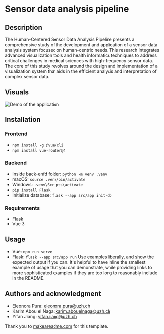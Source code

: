 # Sensor data analysis pipeline

## Description
The Human-Centered Sensor Data Analysis Pipeline presents a comprehensive study of the development and application of a sensor data analysis system focused on human-centric needs. This research integrates advanced visualization tools and health informatics techniques to address critical challenges in medical sciences with high-frequency sensor data. The core of this study revolves around the design and implementation of a visualization system that aids in the efficient analysis and interpretation of complex sensor data.

## Visuals
![Demo of the application](https://gitlab.ifi.uzh.ch/ivda/sensor-data-analysis-pipeline/-/raw/main/front-end/DEMO.gif)

## Installation
### Frontend
- ``npm install -g @vue/cli``
- ``npm install vue-router@4``

### Backend
- Inside back-enfd folder: ``python -m venv .venv``
- macOS: ``source .venv/bin/activate``
- Windows: ``.venv\Scripts\activate``
- ``pip install Flask``
- Initialize database: ``flask --app src/app init-db``


### Requirements
- Flask
- Vue 3

## Usage
- Vue: ``npm run serve``
- Flask: ``flask --app src/app run``
Use examples liberally, and show the expected output if you can. It's helpful to have inline the smallest example of usage that you can demonstrate, while providing links to more sophisticated examples if they are too long to reasonably include in the README.


## Authors and acknowledgment
- Eleonora Pura: eleonora.pura@uzh.ch
- Karim Abou el Naga: karim.abouelnaga@uzh.ch
- Yifan Jiang: yifan.jiang@uzh.ch


Thank you to [makeareadme.com](https://www.makeareadme.com/) for this template.
